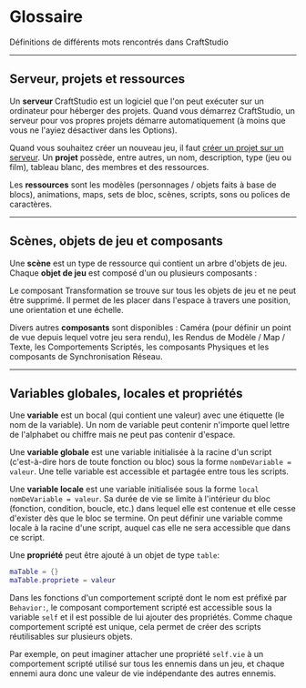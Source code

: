 # Glossaire

Définitions de différents mots rencontrés dans CraftStudio

----

## Serveur, projets et ressources

Un **serveur** CraftStudio est un logiciel que l'on peut exécuter sur un ordinateur pour héberger des projets. Quand vous démarrez CraftStudio, un serveur pour vos propres projets démarre automatiquement (à moins que vous ne l'ayiez désactiver dans les Options).

Quand vous souhaitez créer un nouveau jeu, il faut [créer un projet sur un serveur](../Tutorials/Introduction). Un **projet** possède, entre autres, un nom, description, type (jeu ou film), tableau blanc, des membres et des ressources.

Les **ressources** sont les modèles (personnages / objets faits à base de blocs), animations, maps, sets de bloc, scènes, scripts, sons ou polices de caractères.

----

## Scènes, objets de jeu et composants

Une **scène** est un type de ressource qui contient un arbre d'objets de jeu. Chaque **objet de jeu** est composé d'un ou plusieurs composants :

Le composant Transformation se trouve sur tous les objets de jeu et ne peut être supprimé. Il permet de les placer dans l'espace à travers une position, une orientation et une échelle.

Divers autres **composants** sont disponibles : Caméra (pour définir un point de vue depuis lequel votre jeu sera rendu), les Rendus de Modèle / Map / Texte, les Comportements Scriptés, les composants Physiques et les composants de Synchronisation Réseau.

----

## Variables globales, locales et propriétés

Une **variable** est un bocal (qui contient une valeur) avec une étiquette (le nom de la variable). Un nom de variable peut contenir n'importe quel lettre de l'alphabet ou chiffre mais ne peut pas contenir d'espace.

Une **variable globale** est une variable initialisée à la racine d'un script (c'est-à-dire hors de toute fonction ou bloc) sous la forme ```nomDeVariable = valeur```. Une telle variable est accessible et partagée entre tous les scripts.

Une **variable locale** est une variable initialisée sous la forme ```local nomDeVariable = valeur```. Sa durée de vie se limite à l'intérieur du bloc (fonction, condition, boucle, etc.) dans lequel elle est contenue et elle cesse d'exister dès que le bloc se termine. On peut définir une variable comme locale à la racine d'une script, auquel cas elle ne sera accessible que dans ce script.

Une **propriété** peut être ajouté à un objet de type ```table```:

```lua
maTable = {}
maTable.propriete = valeur
```

Dans les fonctions d'un comportement scripté dont le nom est préfixé par ```Behavior:```, le composant comportement scripté est accessible sous la variable ```self``` et il est possible de lui ajouter des propriétés. Comme chaque comportement scripté est unique, cela permet de créer des scripts réutilisables sur plusieurs objets.

Par exemple, on peut imaginer attacher une propriété ```self.vie``` à un comportement scripté utilisé sur tous les ennemis dans un jeu, et chaque ennemi aura donc une valeur de vie indépendante des autres ennemis.